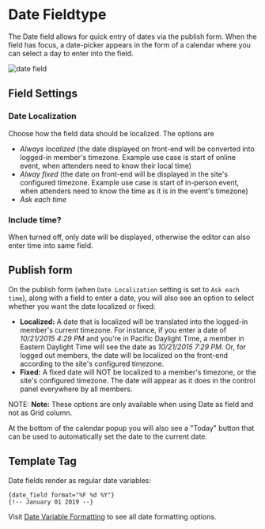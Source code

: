 <!--
    This source file is part of the open source project
    ExpressionEngine User Guide (https://github.com/ExpressionEngine/ExpressionEngine-User-Guide)

    @link      https://expressionengine.com/
    @copyright Copyright (c) 2003-2020, Packet Tide, LLC (https://packettide.com)
    @license   https://expressionengine.com/license Licensed under Apache License, Version 2.0
-->

# Date Fieldtype

The Date field allows for quick entry of dates via the publish form. When the field has focus, a date-picker appears in the form of a calendar where you can select a day to enter into the field.

![date field](/_images/field_date.png)

## Field Settings

### Date Localization

Choose how the field data should be localized. The options are
- _Always localized_ (the date displayed on front-end will be converted into logged-in member's timezone. Example use case is start of online event, when attenders need to know their local time)
- _Alway fixed_ (the date on front-end will be displayed in the site's configured timezone. Example use case is start of in-person event, when attenders need to know the time as it is in the event's timezone)
- _Ask each time_

### Include time?
When turned off, only date will be displayed, otherwise the editor can also enter time into same field.

## Publish form

On the publish form (when `Date Localization` setting is set to `Ask each time`), along with a field to enter a date, you will also see an option to select whether you want the date localized or fixed:

- **Localized:** A date that is localized will be translated into the logged-in member's current timezone. For instance, if you enter a date of _10/21/2015 4:29 PM_ and you're in Pacific Daylight Time, a member in Eastern Daylight Time will see the date as _10/21/2015 7:29 PM_. Or, for logged out members, the date will be localized on the front-end according to the site's configured timezone.
- **Fixed:** A fixed date will NOT be localized to a member's timezone, or the site's configured timezone. The date will appear as it does in the control panel everywhere by all members.

NOTE: **Note:** These options are only available when using Date as field and not as Grid column.

At the bottom of the calendar popup you will also see a "Today" button that can be used to automatically set the date to the current date.

## Template Tag

Date fields render as regular date variables:

    {date_field format="%F %d %Y"}
    {!-- January 01 2019 --}

Visit [Date Variable Formatting](templates/date-variable-formatting.md) to see all date formatting options.
